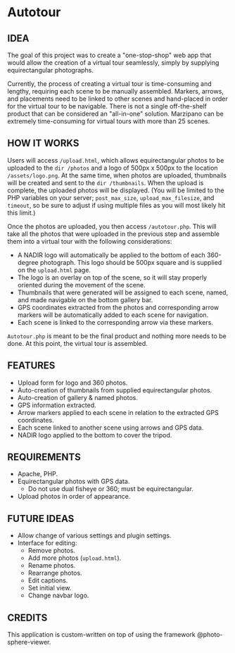 # Autotour

## IDEA

The goal of this project was to create a "one-stop-shop" web app that would allow the creation of a virtual tour seamlessly, simply by supplying equirectangular photographs.

Currently, the process of creating a virtual tour is time-consuming and lengthy, requiring each scene to be manually assembled. Markers, arrows, and placements need to be linked to other scenes and hand-placed in order for the virtual tour to be navigable. There is not a single off-the-shelf product that can be considered an "all-in-one" solution. Marzipano can be extremely time-consuming for virtual tours with more than 25 scenes.

## HOW IT WORKS

Users will access `/upload.html`, which allows equirectangular photos to be uploaded to the `dir /photos` and a logo of 500px x 500px to the location `/assets/logo.png`. At the same time, when photos are uploaded, thumbnails will be created and sent to the `dir /thumbnails`. When the upload is complete, the uploaded photos will be displayed. (You will be limited to the PHP variables on your server; `post_max_size`, `upload_max_filesize`, and `timeout`, so be sure to adjust if using multiple files as you will most likely hit this limit.)

Once the photos are uploaded, you then access `/autotour.php`. This will take all the photos that were uploaded in the previous step and assemble them into a virtual tour with the following considerations:
- A NADIR logo will automatically be applied to the bottom of each 360-degree photograph. This logo should be 500px square and is supplied on the `upload.html` page.
- The logo is an overlay on top of the scene, so it will stay properly oriented during the movement of the scene.
- Thumbnails that were generated will be assigned to each scene, named, and made navigable on the bottom gallery bar.
- GPS coordinates extracted from the photos and corresponding arrow markers will be automatically added to each scene for navigation.
- Each scene is linked to the corresponding arrow via these markers.

`Autotour.php` is meant to be the final product and nothing more needs to be done. At this point, the virtual tour is assembled.

## FEATURES

- Upload form for logo and 360 photos.
- Auto-creation of thumbnails from supplied equirectangular photos.
- Auto-creation of gallery & named photos.
- GPS information extracted.
- Arrow markers applied to each scene in relation to the extracted GPS coordinates.
- Each scene linked to another scene using arrows and GPS data.
- NADIR logo applied to the bottom to cover the tripod.

## REQUIREMENTS

- Apache, PHP.
- Equirectangular photos with GPS data.
  - Do not use dual fisheye or 360; must be equirectangular.
- Upload photos in order of appearance.

## FUTURE IDEAS

- Allow change of various settings and plugin settings.
- Interface for editing:
  - Remove photos.
  - Add more photos (`upload.html`).
  - Rename photos.
  - Rearrange photos.
  - Edit captions.
  - Set initial view.
  - Change navbar logo.

## CREDITS

This application is custom-written on top of using the framework @photo-sphere-viewer.
